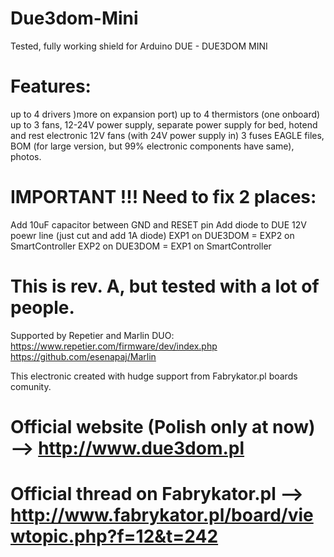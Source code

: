 # Due3dom-Mini
Tested, fully working shield for Arduino DUE - DUE3DOM MINI

# Features:

up to 4 drivers )more on expansion port)
up to 4 thermistors (one onboard)
up to 3 fans,
12-24V power supply,
separate power supply for bed, hotend and rest electronic
12V fans (with 24V power supply in)
3 fuses
EAGLE files, BOM (for large version, but 99% electronic components have same), photos.

# IMPORTANT !!! Need to fix 2 places:
Add 10uF capacitor between GND and RESET pin
Add diode to DUE 12V poewr line (just cut and add 1A diode)
EXP1 on DUE3DOM = EXP2 on SmartController
EXP2 on DUE3DOM = EXP1 on SmartController

# This is rev. A, but tested with a lot of people.

Supported by Repetier and Marlin DUO:
https://www.repetier.com/firmware/dev/index.php
https://github.com/esenapaj/Marlin

This electronic created with hudge support from Fabrykator.pl boards comunity.

# Official website (Polish only at now) --> http://www.due3dom.pl
# Official thread on Fabrykator.pl --> http://www.fabrykator.pl/board/viewtopic.php?f=12&t=242

